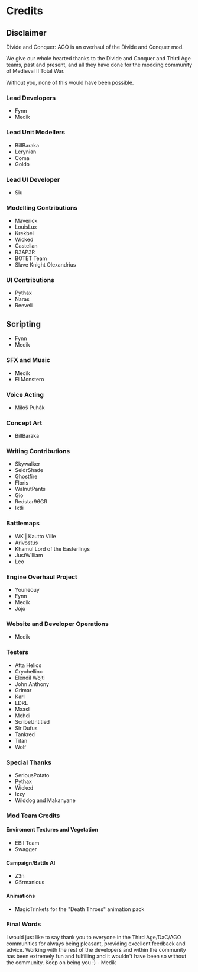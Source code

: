 # Credits

## Disclaimer
Divide and Conquer: AGO is an overhaul of the Divide and Conquer mod. 

We give our whole hearted thanks to the Divide and Conquer and Third Age teams, past and present, and all they have done for the modding community of Medieval II Total War. 

Without you, none of this would have been possible. 

### Lead Developers
- Fynn
- Medik

### Lead Unit Modellers
- BillBaraka
- Lerynian
- Coma
- Goldo

### Lead UI Developer
- Siu

### Modelling Contributions
- Maverick
- LouisLux
- Krekbel
- Wicked
- Castellan
- R3AP3R
- BOTET Team
- Slave Knight Olexandrius

### UI Contributions
- Pythax
- Naras
- Reeveli

## Scripting
- Fynn
- Medik

### SFX and Music
- Medik
- El Monstero

### Voice Acting
- Miloš Puhák

### Concept Art
- BillBaraka

### Writing Contributions
- Skywalker
- SeidrShade
- Ghostfire
- Floris
- WalnutPants
- Gio
- Redstar96GR
- Ixtli

### Battlemaps
- WK | Kautto Ville
- Arivostus
- Khamul Lord of the Easterlings
- JustWilliam
- Leo

### Engine Overhaul Project
- Youneouy
- Fynn
- Medik
- Jojo

### Website and Developer Operations
- Medik

### Testers
- Atta Helios
- Cryohellinc
- Elendil Wojti
- John Anthony
- Grimar
- Karl
- LDRL
- Maasl
- Mehdi
- ScribeUntitled
- Sir Dufus
- Tankred
- Titan
- Wolf

### Special Thanks
- SeriousPotato
- Pythax
- Wicked
- Izzy
- Wilddog and Makanyane

### Mod Team Credits
#### Enviroment Textures and Vegetation
- EBII Team
- Swagger

#### Campaign/Battle AI
- Z3n
- G5rmanicus

#### Animations
- MagicTrinkets for the "Death Throes" animation pack

### Final Words
I would just like to say thank you to everyone in the Third Age/DaC/AGO communities for always being pleasant, providing excellent feedback and advice. Working with the rest of the developers and within the community has been extremely fun and fulfilling and it wouldn't have been so without the community. Keep on being you :) - Medik